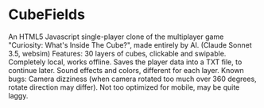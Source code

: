 # CubeFields
An HTML5 Javascript single-player clone of the multiplayer game "Curiosity: What's Inside The Cube?", made entirely by AI. (Claude Sonnet 3.5, websim)
Features:
30 layers of cubes, clickable and swipable.
Completely local, works offline.
Saves the player data into a TXT file, to continue later.
Sound effects and colors, different for each layer.
Known bugs:
Camera dizziness (when camera rotated too much over 360 degrees, rotate direction may differ).
Not too optimized for mobile, may be quite laggy.
